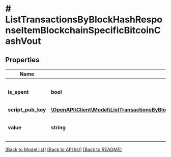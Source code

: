 # # ListTransactionsByBlockHashResponseItemBlockchainSpecificBitcoinCashVout

## Properties

Name | Type | Description | Notes
------------ | ------------- | ------------- | -------------
**is_spent** | **bool** | Defines whether the output is spent or not. |
**script_pub_key** | [**\OpenAPI\Client\Model\ListTransactionsByBlockHashResponseItemBlockchainSpecificBitcoinCashScriptPubKey**](ListTransactionsByBlockHashResponseItemBlockchainSpecificBitcoinCashScriptPubKey.md) |  |
**value** | **string** | Represents the sent/received amount. |

[[Back to Model list]](../../README.md#models) [[Back to API list]](../../README.md#endpoints) [[Back to README]](../../README.md)
